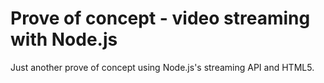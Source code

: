 # Prove of concept - video streaming with Node.js

Just another prove of concept using Node.js's streaming API and HTML5.
